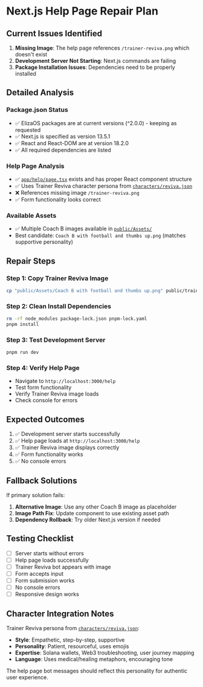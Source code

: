 # Next.js Help Page Repair Plan

## Current Issues Identified

1. **Missing Image**: The help page references `/trainer-reviva.png` which doesn't exist
2. **Development Server Not Starting**: Next.js commands are failing
3. **Package Installation Issues**: Dependencies need to be properly installed

## Detailed Analysis

### Package.json Status

- ✅ ElizaOS packages are at current versions (^2.0.0) - keeping as requested
- ✅ Next.js is specified as version 13.5.1
- ✅ React and React-DOM are at version 18.2.0
- ✅ All required dependencies are listed

### Help Page Analysis

- ✅ [`app/help/page.tsx`](app/help/page.tsx) exists and has proper React component structure
- ✅ Uses Trainer Reviva character persona from [`characters/reviva.json`](characters/reviva.json)
- ❌ References missing image `/trainer-reviva.png`
- ✅ Form functionality looks correct

### Available Assets

- ✅ Multiple Coach B images available in [`public/Assets/`](public/Assets/)
- Best candidate: `Coach B with football and thumbs up.png` (matches supportive personality)

## Repair Steps

### Step 1: Copy Trainer Reviva Image

```bash
cp "public/Assets/Coach B with football and thumbs up.png" public/trainer-reviva.png
```

### Step 2: Clean Install Dependencies

```bash
rm -rf node_modules package-lock.json pnpm-lock.yaml
pnpm install
```

### Step 3: Test Development Server

```bash
pnpm run dev
```

### Step 4: Verify Help Page

- Navigate to `http://localhost:3000/help`
- Test form functionality
- Verify Trainer Reviva image loads
- Check console for errors

## Expected Outcomes

1. ✅ Development server starts successfully
2. ✅ Help page loads at `http://localhost:3000/help`
3. ✅ Trainer Reviva image displays correctly
4. ✅ Form functionality works
5. ✅ No console errors

## Fallback Solutions

If primary solution fails:

1. **Alternative Image**: Use any other Coach B image as placeholder
2. **Image Path Fix**: Update component to use existing asset path
3. **Dependency Rollback**: Try older Next.js version if needed

## Testing Checklist

- [ ] Server starts without errors
- [ ] Help page loads successfully
- [ ] Trainer Reviva bot appears with image
- [ ] Form accepts input
- [ ] Form submission works
- [ ] No console errors
- [ ] Responsive design works

## Character Integration Notes

Trainer Reviva persona from [`characters/reviva.json`](characters/reviva.json):

- **Style**: Empathetic, step-by-step, supportive
- **Personality**: Patient, resourceful, uses emojis
- **Expertise**: Solana wallets, Web3 troubleshooting, user journey mapping
- **Language**: Uses medical/healing metaphors, encouraging tone

The help page bot messages should reflect this personality for authentic user experience.
